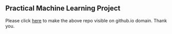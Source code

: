 ## Practical Machine Learning Project

Please click [here](http://samarkande.github.io/practicalmachinelearning/) to make the above repo visible on github.io domain. Thank you.

